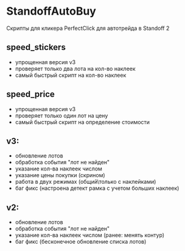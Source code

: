 ﻿# StandoffAutoBuy
Скрипты для кликера PerfectClick для автотрейда в Standoff 2 
## speed_stickers
- упрощенная версия v3
- проверяет только два лота на кол-во наклеек
- самый быстрый скрипт на кол-во наклеек
## speed_price
- упрощенная версия v3
- проверяет только один лот на цену
- самый быстрый скрипт на определение стоимости
## v3:
- обновление лотов
- обработка события "лот не найден"
- указание кол-ва наклеек числом
- указание цены покупки (скрином)
- работа в двух режимах (общий\только с наклейками)
- баг фикс (настроена детект рамка с учетом больших наклеек)
## v2:
- обновление лотов
- обработка события "лот не найден"
- указание кол-ва наклеек числом (ранее: менять контур)
- баг фикс (бесконечное обновление списка лотов)
